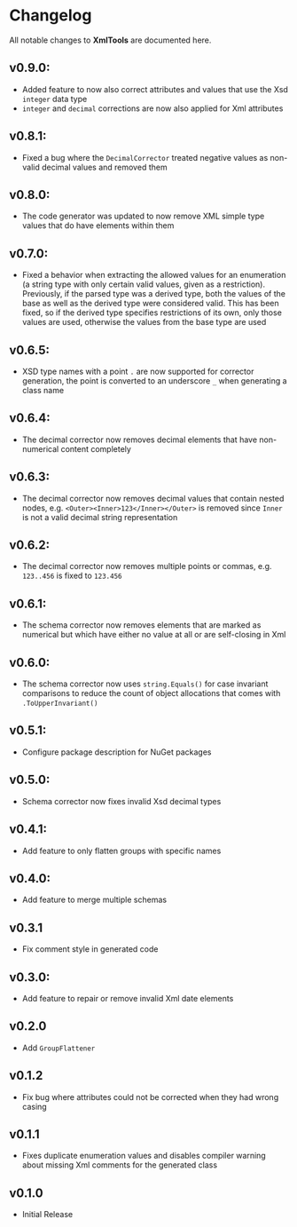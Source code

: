 # Changelog

All notable changes to **XmlTools** are documented here.

## v0.9.0:
- Added feature to now also correct attributes and values that use the Xsd `integer` data type
- `integer` and `decimal` corrections are now also applied for Xml attributes 

## v0.8.1:
- Fixed a bug where the `DecimalCorrector` treated negative values as non-valid decimal values and removed them

## v0.8.0:
- The code generator was updated to now remove XML simple type values that do have elements within them

## v0.7.0:
- Fixed a behavior when extracting the allowed values for an enumeration (a string type with only certain valid values, given as a restriction). Previously, if the parsed type was a derived type, both the values of the base as well as the derived type were considered valid. This has been fixed, so if the derived type specifies restrictions of its own, only those values are used, otherwise the values from the base type are used

## v0.6.5:
- XSD type names with a point `.` are now supported for corrector generation, the point is converted to an underscore `_` when generating a class name

## v0.6.4:
- The decimal corrector now removes decimal elements that have non-numerical content completely

## v0.6.3:
- The decimal corrector now removes decimal values that contain nested nodes, e.g. `<Outer><Inner>123</Inner></Outer>` is removed since `Inner` is not a valid decimal string representation

## v0.6.2:
- The decimal corrector now removes multiple points or commas, e.g. `123..456` is fixed to `123.456`

## v0.6.1:
- The schema corrector now removes elements that are marked as numerical but which have either no value at all or are self-closing in Xml

## v0.6.0:
- The schema corrector now uses `string.Equals()` for case invariant comparisons to reduce the count of object allocations that comes with `.ToUpperInvariant()`

## v0.5.1:
- Configure package description for NuGet packages

## v0.5.0:
- Schema corrector now fixes invalid Xsd decimal types

## v0.4.1:
- Add feature to only flatten groups with specific names

## v0.4.0:
- Add feature to merge multiple schemas

## v0.3.1
- Fix comment style in generated code

## v0.3.0:
- Add feature to repair or remove invalid Xml date elements

## v0.2.0
- Add `GroupFlattener`

## v0.1.2
- Fix bug where attributes could not be corrected when they had wrong casing

## v0.1.1
- Fixes duplicate enumeration values and disables compiler warning about missing Xml comments for the generated class

## v0.1.0
- Initial Release

